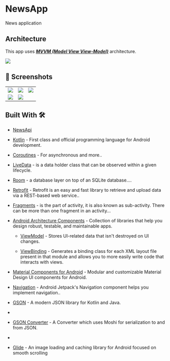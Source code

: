 # NewsApp
News application


## Architecture
This app uses [***MVVM (Model View View-Model)***](https://developer.android.com/jetpack/docs/guide#recommended-app-arch) architecture.

![](https://developer.android.com/topic/libraries/architecture/images/final-architecture.png)


## 📸 Screenshots

||||
|:----------------------------------------:|:-----------------------------------------:|:-----------------------------------------:|
| ![](https://github.com/Sagarbisht509/NewsApp/assets/81458873/b4d75c70-af09-4ac7-992b-0a0656cb2a6b) | ![](https://github.com/Sagarbisht509/NewsApp/assets/81458873/1115d1da-26db-4c1b-9707-5dd515f3aa56) | ![](https://github.com/Sagarbisht509/NewsApp/assets/81458873/8c521b76-9e0d-459e-9d56-9078786ffae8) |
| ![](https://github.com/Sagarbisht509/NewsApp/assets/81458873/89162189-a1ec-4105-92dc-cba3a342f827)  | ![](https://github.com/Sagarbisht509/NewsApp/assets/81458873/a390f76e-7930-49a3-9d58-8c809ed8f603) |


## Built With 🛠

- [NewsApi](https://newsapi.org/docs/get-started#top-headlines)

- [Kotlin](https://kotlinlang.org/) - First class and official programming language for Android development.

- [Coroutines](https://kotlinlang.org/docs/reference/coroutines-overview.html) - For asynchronous and more..

- [LiveData](https://developer.android.com/topic/libraries/architecture/livedata) - is a data holder class that can be observed within a given lifecycle.

- [Room](https://developer.android.com/training/data-storage/room) - a database layer on top of an SQLite database....

- [Retrofit](https://square.github.io/retrofit/) - Retrofit is an easy and fast library to retrieve and upload data via a REST-based web service..

- [Fragments](https://developer.android.com/guide/fragments) - is the part of activity, it is also known as sub-activity. There can be more than one fragment in an activity...

- [Android Architecture Components](https://developer.android.com/topic/libraries/architecture) - Collection of libraries that help you design robust, testable, and maintainable apps.

  - [ViewModel](https://developer.android.com/topic/libraries/architecture/viewmodel) - Stores UI-related data that isn't destroyed on UI changes.
  
  - [ViewBinding](https://developer.android.com/topic/libraries/view-binding) - Generates a binding class for each XML layout file present in that module and allows you to more easily write code that interacts with views.

- [Material Components for Android](https://github.com/material-components/material-components-android) - Modular and customizable Material Design UI components for Android.

- [Navigation](https://developer.android.com/guide/navigation/navigation-getting-started) - Android Jetpack's Navigation component helps you implement navigation..

- [GSON](https://github.com/google/gson) - A modern JSON library for Kotlin and Java.
- 
- [GSON Converter](https://github.com/square/retrofit/tree/master/retrofit-converters/gson) - A Converter which uses Moshi for serialization to and from JSON.
- 
- [Glide](https://github.com/bumptech/glide) - An image loading and caching library for Android focused on smooth scrolling

